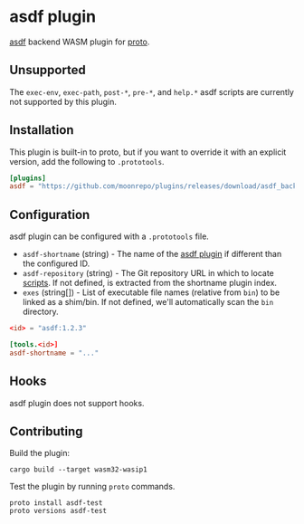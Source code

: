 # asdf plugin

[asdf](https://asdf-vm.com/) backend WASM plugin for [proto](https://github.com/moonrepo/proto).

## Unsupported

The `exec-env`, `exec-path`, `post-*`, `pre-*`, and `help.*` asdf scripts are currently not supported by this plugin.

## Installation

This plugin is built-in to proto, but if you want to override it with an explicit version, add the following to `.prototools`.

```toml
[plugins]
asdf = "https://github.com/moonrepo/plugins/releases/download/asdf_backend-vX.Y.Z/asdf_backend.wasm"
```

## Configuration

asdf plugin can be configured with a `.prototools` file.

- `asdf-shortname` (string) - The name of the [asdf plugin](https://github.com/asdf-vm/asdf-plugins) if different than the configured ID.
- `asdf-repository` (string) - The Git repository URL in which to locate [scripts](https://asdf-vm.com/plugins/create.html#scripts-overview). If not defined, is extracted from the shortname plugin index.
- `exes` (string[]) - List of executable file names (relative from `bin`) to be linked as a shim/bin. If not defined, we'll automatically scan the `bin` directory.

```toml
<id> = "asdf:1.2.3"

[tools.<id>]
asdf-shortname = "..."
```

## Hooks

asdf plugin does not support hooks.

## Contributing

Build the plugin:

```shell
cargo build --target wasm32-wasip1
```

Test the plugin by running `proto` commands.

```shell
proto install asdf-test
proto versions asdf-test
```
